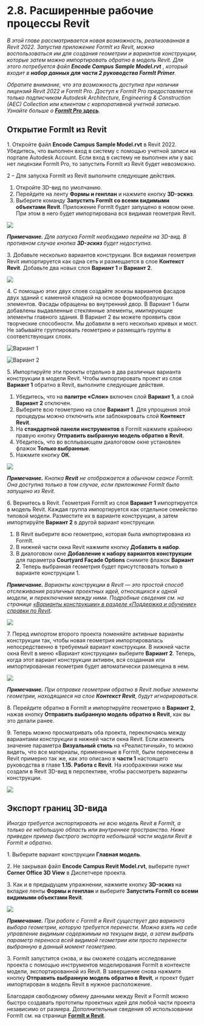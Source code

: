 # 2.8. Расширенные рабочие процессы Revit

_В этой главе рассматривается новая возможность, реализованная в Revit 2022\. Запустив приложение FormIt из Revit, можно воспользоваться им для создания геометрии и вариантов конструкции, которые затем можно импортировать обратно в модель Revit. Для этого потребуется файл_ _**Encode Campus Sample Model.rvt**_ _, который входит в_ _**набор данных для части 2 руководства FormIt Primer**._

_Обратите внимание, что эта возможность доступна при наличии лицензий Revit 2022 и FormIt Pro. Доступ к FormIt Pro предоставляется только подписчикам Autodesk Architecture, Engineering & Construction (AEC) Collection или клиентам с корпоративной учетной записью. Узнайте больше о_ [_**FormIt Pro здесь**_](https://formit.autodesk.com/#pro-callout)_._

## Открытие FormIt из Revit

1\. Откройте файл **Encode Campus Sample Model.rvt** в Revit 2022. Убедитесь, что выполнен вход в систему с помощью учетной записи на портале Autodesk Account. Если вход в систему не выполнен или у вас нет лицензии FormIt Pro, то запустить FormIt из Revit будет невозможно.

2 – Для запуска FormIt из Revit выполните следующие действия.

1. Откройте 3D-вид по умолчанию.
2. Перейдите на ленту **Формы и генплан** и нажмите кнопку **3D-эскиз**.
3. Выберите команду **Запустить FormIt со всеми видимыми объектами Revit**. Приложение FormIt будет запущено в новом окне. При этом в него будет импортирована вся видимая геометрия Revit.

![](<../../.gitbook/assets/0 (22).png>)

_**Примечание.**_ _Для запуска FormIt необходимо перейти на 3D-вид. В противном случае кнопка_ _**3D-эскиз**_ _будет недоступна._

3\. Добавьте несколько вариантов конструкции. Вся видимая геометрия Revit импортируется как одна сеть и размещается в слое **Контекст Revit**. Добавьте два новых слоя **Вариант 1** и **Вариант 2**.

![](<../../.gitbook/assets/1 (23) (1).png>)

4\. С помощью этих двух слоев создайте эскизы вариантов фасадов двух зданий с каменной кладкой на основе формообразующих элементов. Фасады обращены во внутренний двор. В Вариант 1 были добавлены выдавленные стеклянные элементы, имитирующие элементы главного здания. В Вариант 2 вы можете проявить свои творческие способности. Мы добавили в него несколько кривых и мост. Не забывайте группировать геометрию и размещать группы в соответствующих слоях.

![Вариант 1](<../../.gitbook/assets/2 (23) (1).png>)

![Вариант 2](<../../.gitbook/assets/3 (20) (1).png>)

5\. Импортируйте эти проекты отдельно в два различных варианта конструкции в модели Revit. Чтобы импортировать проект из слоя **Вариант 1** обратно в Revit, выполните следующие действия.

1. Убедитесь, что на **палитре «Слои»** включен слой **Вариант 1**, а слой **Вариант 2** отключен.
2. Выберите всю геометрию на слое **Вариант 1**. Для упрощения этой процедуры можно отключить или заблокировать слой **Контекст Revit**.
3. На **стандартной панели инструментов** в FormIt нажмите крайнюю правую кнопку **Отправить выбранную модель обратно в Revit**.
4. Убедитесь, что во всплывающем диалоговом окне установлен флажок **Только выбранные**.
5. Нажмите кнопку **ОК**.

![](<../../.gitbook/assets/4 (19) (1).png>)

_**Примечание.**_ _Кнопка_ _**Revit**_ _не отображается в обычном сеансе FormIt. Она доступна только в том случае, если приложение FormIt было запущено из Revit._

6\. Вернитесь в Revit. Геометрия FormIt из слоя **Вариант 1** импортируется в модель Revit. Каждая группа импортируется как отдельное семейство типовой модели. Разместите их в варианте конструкции, а затем импортируйте **Вариант 2** в другой вариант конструкции.

1. В Revit выберите всю геометрию, которая была импортирована из FormIt.
2. В нижней части окна Revit нажмите кнопку **Добавить в набор**.
3. В диалоговом окне **Добавление к набору вариантов конструкции** для параметра **Courtyard Façade Options** снимите флажок **Вариант 2**. Теперь выбранная геометрия будет присутствовать только в варианте конструкции 1.

_**Примечание.**_ _Варианты конструкции в Revit — это простой способ отслеживания различных проектных идей, относящихся к одной модели, и переключения между ними. Подробные сведения см. на странице _[_«Варианты конструкции» в разделе «Поддержка и обучение» справки по Revit_](https://knowledge.autodesk.com/ru/support/revit/learn-explore/caas/CloudHelp/cloudhelp/2021/RUS/Revit-Model/files/GUID-D48B1E7E-BC34-414E-85BD-790F199BB2C0-htm.html)_._

![](<../../.gitbook/assets/5 (18).png>)

7\. Перед импортом второго проекта поменяйте активные варианты конструкции так, чтобы новая геометрия импортировалась непосредственно в требуемый вариант конструкции. В нижней части окна Revit в меню «Вариант конструкции» выберите **Вариант 2**. Теперь, когда этот вариант конструкции активен, вся созданная или импортированная геометрия будет автоматически размещена в нем.

![](<../../.gitbook/assets/6 (15).png>)

_**Примечание.**_ _При отправке геометрии обратно в Revit любые элементы геометрии, находящиеся на слое_ _**Контекст Revit**_, _будут игнорироваться._

8\. Перейдите обратно в FormIt и импортируйте геометрию в **Вариант 2**, нажав кнопку **Отправить выбранную модель обратно в Revit**, как вы это делали ранее.

9\. Теперь можно просматривать оба проекта, переключаясь между вариантами конструкции в нижней части окна Revit. Если изменить значение параметра **Визуальный стиль** на «Реалистичный», то можно видеть, что все материалы, примененные в FormIt, были перенесены в Revit примерно так же, как это описано в **части 1** настоящего руководства в главе **1.15. Работа с Revit**. На изображении ниже мы создали в Revit 3D-вид в перспективе, чтобы рассмотреть варианты конструкции.

![](<../../.gitbook/assets/7 (10).png>)

## Экспорт границ 3D-вида

_Иногда требуется экспортировать не всю модель Revit в FormIt, а только ее небольшую область или внутреннее пространство. Ниже приведен пример быстрого экспорта небольшой части модели Revit в FormIt и обратно._

1. Выберите вариант конструкции **Главная модель**.

2. Не закрывая файл **Encode Campus Revit Model.rvt**, выберите пункт **Corner Office 3D View** в Диспетчере проекта.

3. Как и в предыдущем упражнении, нажмите кнопку **3D-эскиз** на вкладке ленты **Формы и генплан** и выберите **Запустить FormIt со всеми видимыми объектами Revit**.

![](<../../.gitbook/assets/8 (10) (1).png>)

_**Примечание.**_ _При работе с FormIt и Revit существует два варианта выбора геометрии, которую требуется перенести. Можно взять на себя управление видимым содержимым на текущем виде, а затем выбрать параметр переноса всей видимой геометрии или просто перенести выбранную в данный момент геометрию._

3. FormIt запустится снова, и вы сможете создать исследование проекта с помощью инструментов моделирования FormIt в контексте модели, экспортированной из Revit. В завершение снова нажмите кнопку **Отправить выбранную модель обратно в Revit**, и проект будет импортирован в модель Revit в нужное расположение.

Благодаря свободному обмену данными между Revit и FormIt можно быстро создавать прототипы проектных идей для любой части проекта независимо от размера. Дополнительные сведения об использовании FormIt см. на странице [**FormIt и Revit**](https://formit.autodesk.com/page/formit-revit#:\~:text=FormIt%20Groups%20become%20Revit%20Mass,using%20Revit%202018%20and%20newer.).
